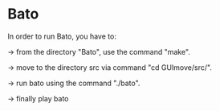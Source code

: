 # Bato

In order to run Bato, you have to:

-> from the directory "Bato", use the command "make".

-> move to the directory src via command "cd GUImove/src/".

-> run bato using the command "./bato".

-> finally play bato
